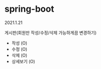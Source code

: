 # spring-boot
2021.1.21

게시판(회원만 작성/수정/삭제 가능하게끔 변경하기)
  - 작성 (O)
  - 수정 (O)
  - 삭제 (O)
  - 상세보기 (O)
  
